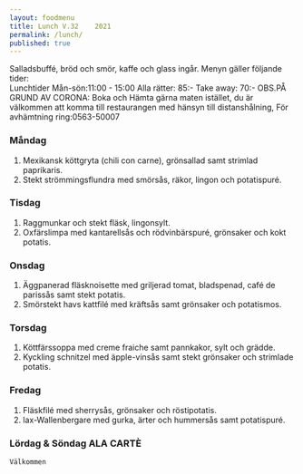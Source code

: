 ```yaml
---
layout: foodmenu
title: Lunch V.32    2021
permalink: /lunch/
published: true
---
```

Salladsbuffé, bröd och smör, kaffe och glass ingår.
Menyn gäller följande tider:  
Lunchtider  Mån-sön:11:00 - 15:00
Alla rätter: 85:- Take away: 70:-
OBS.PÅ GRUND AV CORONA: Boka och Hämta gärna maten istället, du är välkommen att komma till restaurangen med hänsyn till distanshålning, För avhämtning ring:0563-50007
                                

### Måndag
1. Mexikansk köttgryta (chili con carne), grönsallad samt strimlad paprikaris.
2. Stekt strömmingsflundra med smörsås, räkor, lingon och potatispuré.

### Tisdag
1. Raggmunkar och stekt fläsk, lingonsylt.
2. Oxfärslimpa med kantarellsås och rödvinbärspuré, grönsaker och kokt potatis.

### Onsdag
1. Äggpanerad fläsknoisette med griljerad tomat, bladspenad, café de parissås samt stekt potatis.
2. Smörstekt havs kattfilé med kräftsås samt grönsaker och potatismos.

### Torsdag
1. Köttfärssoppa med creme fraiche samt pannkakor, sylt och grädde. 
2. Kyckling schnitzel med äpple-vinsås samt stekt grönsaker och strimlade potatis.

### Fredag  
1. Fläskfilé med sherrysås, grönsaker och röstipotatis.
2. lax-Wallenbergare med gurka, ärter och hummersås samt potatispuré.


### Lördag & Söndag ALA CARTÈ

    Välkommen
    
       
    

   
    
   
     
